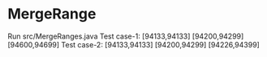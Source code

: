 # MergeRange
Run src/MergeRanges.java
Test case-1: [94133,94133] [94200,94299] [94600,94699]
Test case-2: [94133,94133] [94200,94299] [94226,94399]  
